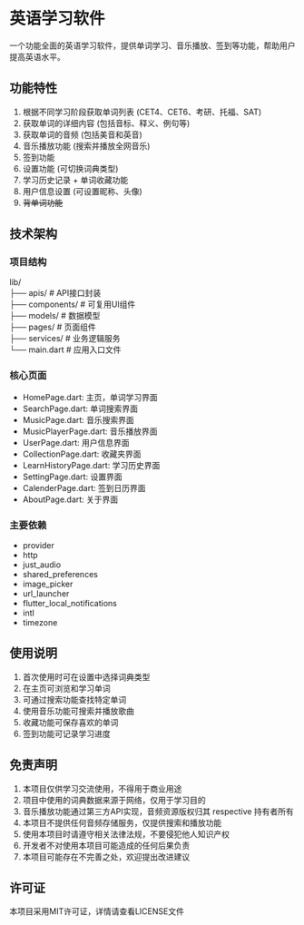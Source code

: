 # 英语学习软件

<description>
一个功能全面的英语学习软件，提供单词学习、音乐播放、签到等功能，帮助用户提高英语水平。
</description>

## 功能特性

1. 根据不同学习阶段获取单词列表 (CET4、CET6、考研、托福、SAT)
2. 获取单词的详细内容 (包括音标、释义、例句等)
3. 获取单词的音频 (包括美音和英音)
4. 音乐播放功能 (搜索并播放全网音乐)
5. 签到功能
6. 设置功能 (可切换词典类型)
7. 学习历史记录 + 单词收藏功能
8. 用户信息设置 (可设置昵称、头像)  
9. ~~背单词功能~~

## 技术架构

### 项目结构
lib/  
├── apis/ # API接口封装  
├── components/ # 可复用UI组件  
├── models/ # 数据模型  
├── pages/ # 页面组件  
├── services/ # 业务逻辑服务  
└── main.dart # 应用入口文件 


### 核心页面
- HomePage.dart: 主页，单词学习界面
- SearchPage.dart: 单词搜索界面
- MusicPage.dart: 音乐搜索界面
- MusicPlayerPage.dart: 音乐播放界面
- UserPage.dart: 用户信息界面
- CollectionPage.dart: 收藏夹界面
- LearnHistoryPage.dart: 学习历史界面
- SettingPage.dart: 设置界面
- CalenderPage.dart: 签到日历界面
- AboutPage.dart: 关于界面

### 主要依赖
- provider
- http
- just_audio
- shared_preferences
- image_picker
- url_launcher
- flutter_local_notifications
- intl
- timezone

## 使用说明

1. 首次使用时可在设置中选择词典类型
2. 在主页可浏览和学习单词
3. 可通过搜索功能查找特定单词
4. 使用音乐功能可搜索并播放歌曲
5. 收藏功能可保存喜欢的单词
6. 签到功能可记录学习进度

## 免责声明

1. 本项目仅供学习交流使用，不得用于商业用途
2. 项目中使用的词典数据来源于网络，仅用于学习目的
3. 音乐播放功能通过第三方API实现，音频资源版权归其 respective 持有者所有
4. 本项目不提供任何音频存储服务，仅提供搜索和播放功能
5. 使用本项目时请遵守相关法律法规，不要侵犯他人知识产权
6. 开发者不对使用本项目可能造成的任何后果负责
7. 本项目可能存在不完善之处，欢迎提出改进建议

## 许可证

本项目采用MIT许可证，详情请查看LICENSE文件